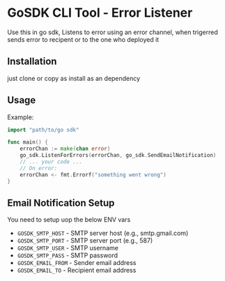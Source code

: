 # GoSDK CLI Tool - Error Listener

Use this in go sdk, Listens to error using an error channel, when trigerred sends error to recipent or to the one who deployed it


## Installation

just clone or copy as install as an dependency

## Usage

Example:
```go
import "path/to/go sdk"

func main() {
    errorChan := make(chan error)
    go_sdk.ListenForErrors(errorChan, go_sdk.SendEmailNotification)
    // ... your code ...
    // On error:
    errorChan <- fmt.Errorf("something went wrong")
}
```

## Email Notification Setup

You need to setup uop the below ENV vars

- `GOSDK_SMTP_HOST` - SMTP server host (e.g., smtp.gmail.com)
- `GOSDK_SMTP_PORT` - SMTP server port (e.g., 587)
- `GOSDK_SMTP_USER` - SMTP username
- `GOSDK_SMTP_PASS` - SMTP password
- `GOSDK_EMAIL_FROM` - Sender email address
- `GOSDK_EMAIL_TO` - Recipient email address